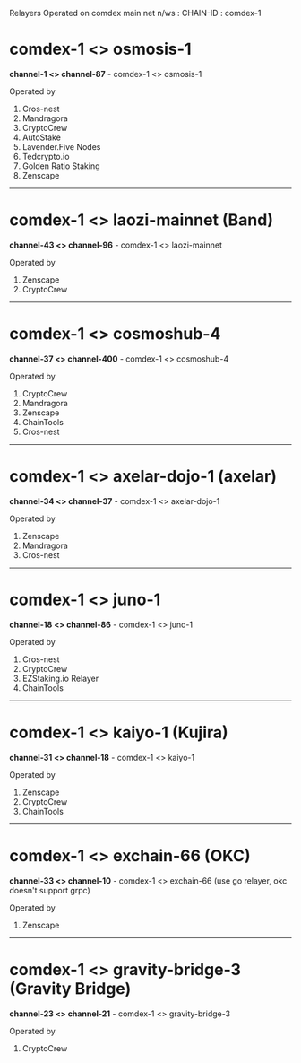 
 Relayers Operated on comdex main net n/ws : CHAIN-ID : comdex-1
 
# comdex-1 <> osmosis-1
**channel-1 <> channel-87** - comdex-1 <> osmosis-1

Operated by

1. Cros-nest
2. Mandragora
3. CryptoCrew
4. AutoStake
5. Lavender.Five Nodes
6. Tedcrypto.io
7. Golden Ratio Staking
8. Zenscape

----------------------------------------------------------------------------------------------------------------

# comdex-1 <> laozi-mainnet (Band)
**channel-43 <> channel-96** - comdex-1 <> laozi-mainnet

Operated by

1. Zenscape
2. CryptoCrew

----------------------------------------------------------------------------------------------------------------


# comdex-1 <> cosmoshub-4
**channel-37 <> channel-400** - comdex-1 <> cosmoshub-4

Operated by

1. CryptoCrew
2. Mandragora
3. Zenscape
4. ChainTools
5. Cros-nest

----------------------------------------------------------------------------------------------------------------

# comdex-1 <> axelar-dojo-1 (axelar)
**channel-34 <> channel-37** - comdex-1 <> axelar-dojo-1

Operated by

1. Zenscape
2. Mandragora
3. Cros-nest

----------------------------------------------------------------------------------------------------------------

# comdex-1 <> juno-1
**channel-18 <> channel-86** - comdex-1 <> juno-1

Operated by

1. Cros-nest
2. CryptoCrew
3. EZStaking.io Relayer
4. ChainTools


----------------------------------------------------------------------------------------------------------------

# comdex-1 <> kaiyo-1 (Kujira)
**channel-31 <> channel-18** - comdex-1 <> kaiyo-1

Operated by

1. Zenscape
2. CryptoCrew
3. ChainTools

----------------------------------------------------------------------------------------------------------------

# comdex-1 <> exchain-66 (OKC)
**channel-33 <> channel-10** - comdex-1 <> exchain-66 (use go relayer, okc doesn't support grpc)

Operated by

1. Zenscape

----------------------------------------------------------------------------------------------------------------

# comdex-1 <> gravity-bridge-3 (Gravity Bridge)
**channel-23 <> channel-21** - comdex-1 <> gravity-bridge-3

Operated by

1. CryptoCrew




